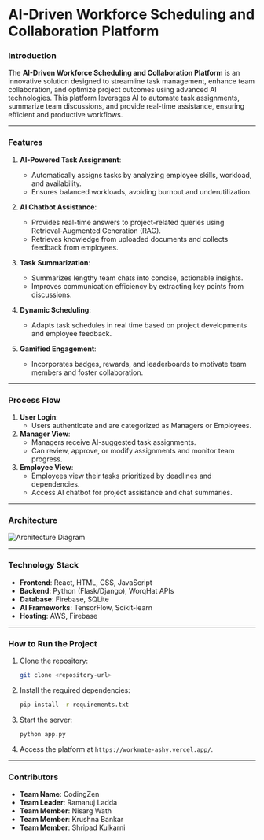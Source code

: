 
# **AI-Driven Workforce Scheduling and Collaboration Platform**

### **Introduction**
The **AI-Driven Workforce Scheduling and Collaboration Platform** is an innovative solution designed to streamline task management, enhance team collaboration, and optimize project outcomes using advanced AI technologies. This platform leverages AI to automate task assignments, summarize team discussions, and provide real-time assistance, ensuring efficient and productive workflows.

---

### **Features**
1. **AI-Powered Task Assignment**:
   - Automatically assigns tasks by analyzing employee skills, workload, and availability.
   - Ensures balanced workloads, avoiding burnout and underutilization.

2. **AI Chatbot Assistance**:
   - Provides real-time answers to project-related queries using Retrieval-Augmented Generation (RAG).
   - Retrieves knowledge from uploaded documents and collects feedback from employees.

3. **Task Summarization**:
   - Summarizes lengthy team chats into concise, actionable insights.
   - Improves communication efficiency by extracting key points from discussions.

4. **Dynamic Scheduling**:
   - Adapts task schedules in real time based on project developments and employee feedback.

5. **Gamified Engagement**:
   - Incorporates badges, rewards, and leaderboards to motivate team members and foster collaboration.

---

### **Process Flow**
1. **User Login**:
   - Users authenticate and are categorized as Managers or Employees.
2. **Manager View**:
   - Managers receive AI-suggested task assignments.
   - Can review, approve, or modify assignments and monitor team progress.
3. **Employee View**:
   - Employees view their tasks prioritized by deadlines and dependencies.
   - Access AI chatbot for project assistance and chat summaries.

---

### **Architecture**
![Architecture Diagram](/static/images/architecture_diagram.png)


---

### **Technology Stack**
- **Frontend**: React, HTML, CSS, JavaScript
- **Backend**: Python (Flask/Django), WorqHat APIs
- **Database**: Firebase, SQLite
- **AI Frameworks**: TensorFlow, Scikit-learn
- **Hosting**: AWS, Firebase

---



### **How to Run the Project**
1. Clone the repository:
   ```bash
   git clone <repository-url>
   ```
2. Install the required dependencies:
   ```bash
   pip install -r requirements.txt
   ```
3. Start the server:
   ```bash
   python app.py
   ```
4. Access the platform at `https://workmate-ashy.vercel.app/`.

---

### **Contributors**
- **Team Name**: CodingZen  
- **Team Leader**: Ramanuj Ladda
- **Team Member**: Nisarg Wath
- **Team Member**: Krushna Bankar
- **Team Member**: Shripad Kulkarni
